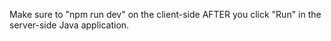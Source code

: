 Make sure to "npm run dev" on the client-side AFTER you click "Run" in the server-side Java application.
